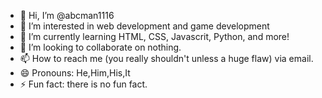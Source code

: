 - 👋 Hi, I’m @abcman1116
- 👀 I’m interested in web development and game development
- 🌱 I’m currently learning HTML, CSS, Javascrit, Python, and more!
- 💞️ I’m looking to collaborate on nothing.
- 📫 How to reach me (you really shouldn't unless a huge flaw) via email.
- 😄 Pronouns: He,Him,His,It
- ⚡ Fun fact: there is no fun fact.

<!---
abcman1116/abcman1116 is a ✨ special ✨ repository because its `README.md` (this file) appears on your GitHub profile.
You can click the Preview link to take a look at your changes.
--->
